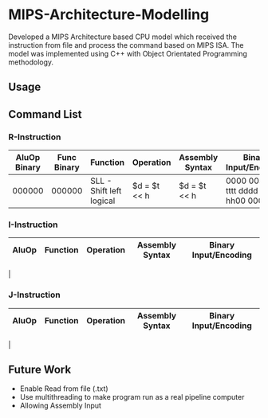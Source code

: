 # MIPS-Architecture-Modelling
Developed a MIPS Architecture based CPU model which received the instruction from file and process the command based on MIPS ISA. The model was implemented using C++ with Object Orientated Programming methodology.

## Usage

## Command List
### R-Instruction

| AluOp Binary  | Func Binary | Function                     | Operation    | Assembly Syntax      | Binary Input/Encoding                     |
| --------------|-------------|------------------------------|--------------|----------------------|------------------------------------------ |
| 000000        |000000       | SLL - Shift left logical     | $d = $t << h | $d = $t << h         | 0000 00ss ssst tttt dddd dhhh hh00 0000   |

### I-Instruction

| AluOp   | Function                     | Operation    | Assembly Syntax      | Binary Input/Encoding                     |
| --------|------------------------------|--------------|----------------------|------------------------------------------ |
|

### J-Instruction

| AluOp   | Function                     | Operation    | Assembly Syntax      | Binary Input/Encoding                     |
| --------|------------------------------|--------------|----------------------|------------------------------------------ |
|

## Future Work
- Enable Read from file (.txt)
- Use multithreading to make program run as a real pipeline computer
- Allowing Assembly Input



